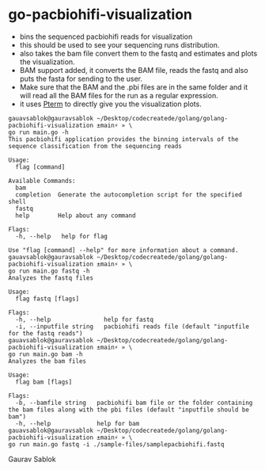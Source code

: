# go-pacbiohifi-visualization

- bins the sequenced pacbiohifi reads for visualization
- this should be used to see your sequencing runs distribution.
- also takes the bam file convert them to the fastq and estimates and plots the visualization.
- BAM support added, it converts the BAM file, reads the fastq and also puts the fasta for sending to the user.
- Make sure that the BAM and the .pbi files are in the same folder and it will read all the BAM files for the run as a regular expression. 
- it uses [Pterm](https://github.com/pterm/pterm) to directly give you the visualization plots.

```
gauavsablok@gauravsablok ~/Desktop/codecreatede/golang/golang-pacbiohifi-visualization ±main⚡ » \
go run main.go -h
This pacbiohifi application provides the binning intervals of the sequence classification from the sequencing reads

Usage:
  flag [command]

Available Commands:
  bam
  completion  Generate the autocompletion script for the specified shell
  fastq
  help        Help about any command

Flags:
  -h, --help   help for flag

Use "flag [command] --help" for more information about a command.
gauavsablok@gauravsablok ~/Desktop/codecreatede/golang/golang-pacbiohifi-visualization ±main⚡ » \
go run main.go fastq -h
Analyzes the fastq files

Usage:
  flag fastq [flags]

Flags:
  -h, --help               help for fastq
  -i, --inputfile string   pacbiohifi reads file (default "inputfile for the fastq reads")
gauavsablok@gauravsablok ~/Desktop/codecreatede/golang/golang-pacbiohifi-visualization ±main⚡ » \
go run main.go bam -h
Analyzes the bam files

Usage:
  flag bam [flags]

Flags:
  -b, --bamfile string   pacbiohifi bam file or the folder containing the bam files along with the pbi files (default "inputfile should be bam")
  -h, --help             help for bam
gauavsablok@gauravsablok ~/Desktop/codecreatede/golang/golang-pacbiohifi-visualization ±main⚡ » \
go run main.go fastq -i ./sample-files/samplepacbiohifi.fastq

```

Gaurav Sablok

